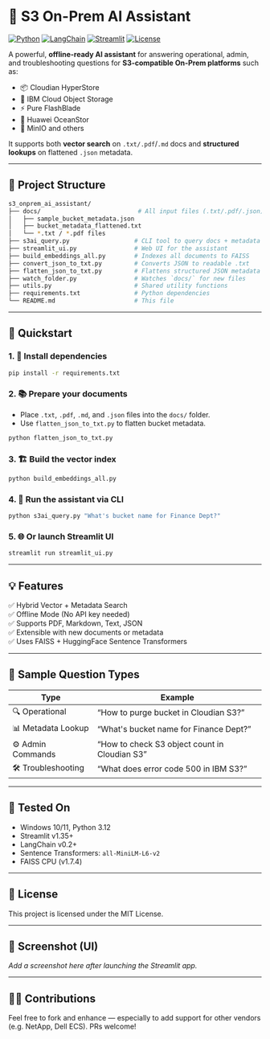 # 🧠 S3 On-Prem AI Assistant

[![Python](https://img.shields.io/badge/Python-3.12-blue.svg)](https://www.python.org/)
[![LangChain](https://img.shields.io/badge/LangChain-0.2+-green.svg)](https://python.langchain.com/)
[![Streamlit](https://img.shields.io/badge/Streamlit-App-red)](https://streamlit.io/)
[![License](https://img.shields.io/badge/License-MIT-blue.svg)](LICENSE)

A powerful, **offline-ready AI assistant** for answering operational, admin, and troubleshooting questions for **S3-compatible On-Prem platforms** such as:

- 📦 Cloudian HyperStore
- 🏢 IBM Cloud Object Storage
- ⚡ Pure FlashBlade
- 🧊 Huawei OceanStor
- 🐳 MinIO and others

It supports both **vector search** on `.txt/.pdf`/`.md` docs and **structured lookups** on flattened `.json` metadata.

---

## 📁 Project Structure

```bash
s3_onprem_ai_assistant/
├── docs/                           # All input files (.txt/.pdf/.json)
│   ├── sample_bucket_metadata.json
│   ├── bucket_metadata_flattened.txt
│   └── *.txt / *.pdf files
├── s3ai_query.py                  # CLI tool to query docs + metadata
├── streamlit_ui.py                # Web UI for the assistant
├── build_embeddings_all.py        # Indexes all documents to FAISS
├── convert_json_to_txt.py         # Converts JSON to readable .txt
├── flatten_json_to_txt.py         # Flattens structured JSON metadata
├── watch_folder.py                # Watches `docs/` for new files
├── utils.py                       # Shared utility functions
├── requirements.txt               # Python dependencies
└── README.md                      # This file
```

---

## 🚀 Quickstart

### 1. 🔧 Install dependencies

```bash
pip install -r requirements.txt
```

### 2. 📚 Prepare your documents

- Place `.txt`, `.pdf`, `.md`, and `.json` files into the `docs/` folder.
- Use `flatten_json_to_txt.py` to flatten bucket metadata.

```bash
python flatten_json_to_txt.py
```

### 3. 🏗 Build the vector index

```bash
python build_embeddings_all.py
```

### 4. 🤖 Run the assistant via CLI

```bash
python s3ai_query.py "What's bucket name for Finance Dept?"
```

### 5. 🌐 Or launch Streamlit UI

```bash
streamlit run streamlit_ui.py
```

---

## 💡 Features

✅ Hybrid Vector + Metadata Search  
✅ Offline Mode (No API key needed)  
✅ Supports PDF, Markdown, Text, JSON  
✅ Extensible with new documents or metadata  
✅ Uses FAISS + HuggingFace Sentence Transformers  

---

## 🧠 Sample Question Types

| Type                  | Example                                               |
|-----------------------|-------------------------------------------------------|
| 🔍 Operational        | “How to purge bucket in Cloudian S3?”                 |
| 📊 Metadata Lookup    | “What's bucket name for Finance Dept?”                |
| ⚙️ Admin Commands     | “How to check S3 object count in Cloudian S3”         |
| 🛠 Troubleshooting     | “What does error code 500 in IBM S3?”                 |

---

## 🧪 Tested On

- Windows 10/11, Python 3.12  
- Streamlit v1.35+  
- LangChain v0.2+  
- Sentence Transformers: `all-MiniLM-L6-v2`  
- FAISS CPU (v1.7.4)

---

## 📘 License

This project is licensed under the MIT License.

---

## 📸 Screenshot (UI)

_Add a screenshot here after launching the Streamlit app._

---

## 🙋‍♂️ Contributions

Feel free to fork and enhance — especially to add support for other vendors (e.g. NetApp, Dell ECS). PRs welcome!
